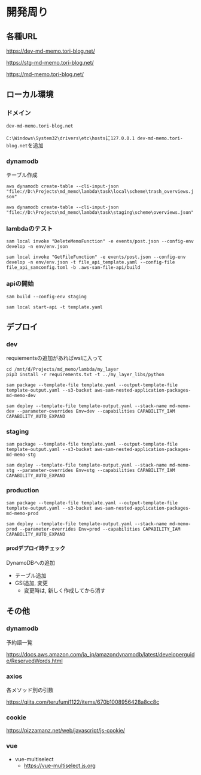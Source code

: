 # 開発周り

## 各種URL

<https://dev-md-memo.tori-blog.net/>

<https://stg-md-memo.tori-blog.net/>

<https://md-memo.tori-blog.net/>

## ローカル環境

### ドメイン

`dev-md-memo.tori-blog.net`

`C:\Windows\System32\drivers\etc\hosts`に`127.0.0.1 dev-md-memo.tori-blog.net`を追加

### dynamodb

テーブル作成

`aws dynamodb create-table --cli-input-json "file://D:\Projects\md_memo\lambda\task\local\scheme\trash_overviews.json"`

`aws dynamodb create-table --cli-input-json "file://D:\Projects\md_memo\lambda\task\staging\scheme\overviews.json"`

### lambdaのテスト

`sam local invoke "DeleteMemoFunction" -e events/post.json --config-env develop -n env/env.json`

`sam local invoke "GetFileFunction" -e events/post.json --config-env develop -n env/env.json -t file_api_template.yaml --config-file file_api_samconfig.toml -b .aws-sam-file-api/build`

### apiの開始

`sam build --config-env staging`

`sam local start-api -t template.yaml`

## デプロイ

### dev

requiementsの追加があればwslに入って

```shell
cd /mnt/d/Projects/md_memo/lambda/my_layer
pip3 install -r requirements.txt -t ../my_layer_libs/python
```

`sam package --template-file template.yaml --output-template-file template-output.yaml --s3-bucket aws-sam-nested-application-packages-md-memo-dev`

`sam deploy --template-file template-output.yaml --stack-name md-memo-dev --parameter-overrides Env=dev --capabilities CAPABILITY_IAM CAPABILITY_AUTO_EXPAND`

### staging

`sam package --template-file template.yaml --output-template-file template-output.yaml --s3-bucket aws-sam-nested-application-packages-md-memo-stg`

`sam deploy --template-file template-output.yaml --stack-name md-memo-stg --parameter-overrides Env=stg --capabilities CAPABILITY_IAM CAPABILITY_AUTO_EXPAND`

### production

`sam package --template-file template.yaml --output-template-file template-output.yaml --s3-bucket aws-sam-nested-application-packages-md-memo-prod`

`sam deploy --template-file template-output.yaml --stack-name md-memo-prod --parameter-overrides Env=prod --capabilities CAPABILITY_IAM CAPABILITY_AUTO_EXPAND`

#### prodデプロイ時チェック

DynamoDBへの追加

* テーブル追加
* GSI追加, 変更
  * 変更時は, 新しく作成してから消す

## その他

### dynamodb

予約語一覧

<https://docs.aws.amazon.com/ja_jp/amazondynamodb/latest/developerguide/ReservedWords.html>

### axios

各メソッド別の引数

<https://qiita.com/terufumi1122/items/670b1008956428a8cc8c>

### cookie

<https://pizzamanz.net/web/javascript/js-cookie/>

### vue

* vue-multiselect
  * <https://vue-multiselect.js.org>
